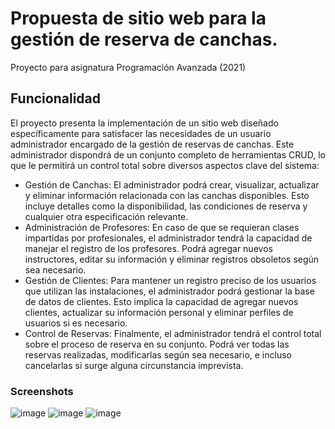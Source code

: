 # Propuesta de sitio web para la gestión de reserva de canchas.
Proyecto para asignatura Programación Avanzada (2021)

## Funcionalidad
El proyecto presenta la implementación de un sitio web diseñado específicamente para satisfacer las necesidades
de un usuario administrador encargado de la gestión de reservas de canchas. Este administrador dispondrá de un
conjunto completo de herramientas CRUD, lo que le permitirá un control total sobre diversos aspectos clave del sistema:

- Gestión de Canchas: El administrador podrá crear, visualizar, actualizar y eliminar información relacionada con las canchas disponibles. Esto incluye detalles como la disponibilidad, las condiciones de reserva y cualquier otra especificación relevante.
- Administración de Profesores: En caso de que se requieran clases impartidas por profesionales, el administrador tendrá la capacidad de manejar el registro de los profesores. Podrá agregar nuevos instructores, editar su información y eliminar registros obsoletos según sea necesario.
- Gestión de Clientes: Para mantener un registro preciso de los usuarios que utilizan las instalaciones, el administrador podrá gestionar la base de datos de clientes. Esto implica la capacidad de agregar nuevos clientes, actualizar su información personal y eliminar perfiles de usuarios si es necesario.
- Control de Reservas: Finalmente, el administrador tendrá el control total sobre el proceso de reserva en su conjunto. Podrá ver todas las reservas realizadas, modificarlas según sea necesario, e incluso cancelarlas si surge alguna circunstancia imprevista.

### Screenshots
![image](https://github.com/sroachc/Reservas/assets/71527904/b7ef8b8d-3072-4694-b50b-aebc41af3f25)
![image](https://github.com/sroachc/Reservas/assets/71527904/d19074b0-a955-4944-b39d-126fccb3d00e)
![image](https://github.com/sroachc/Reservas/assets/71527904/cd20f971-5a9c-430a-9c2f-4a381810eedd)
